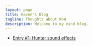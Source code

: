 ```yaml
---
layout: page
title: Haven's Blog
tagline: Thoughts about WoW
description: Welcome to my mind blog.
---
```


- [Entry #1: Hunter sound effects](pages/Blog1.html)
